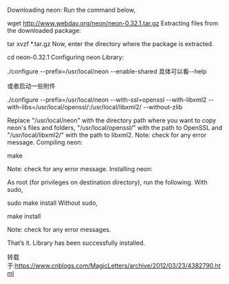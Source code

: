 Downloading neon:
Run the command below,

wget http://www.webdav.org/neon/neon-0.32.1.tar.gz
Extracting files from the downloaded package:

tar xvzf *.tar.gz
Now, enter the directory where the package is extracted.

cd neon-0.32.1
Configuring neon Library:



./configure --prefix=/usr/local/neon --enable-shared 具体可以看--help

或者启动一些附件

./configure --prefix=/usr/local/neon --with-ssl=openssl --with-libxml2 --with-libs=/usr/local/openssl/:/usr/local/libxml2/ --without-zlib

Replace "/usr/local/neon" with the directory path where you want to copy neon's files and folders, "/usr/local/openssl/" with the path to OpenSSL and "/usr/local/libxml2/" with the path to libxml2. Note: check for any error message.
Compiling neon:

make

Note: check for any error message.
Installing neon:

As root (for privileges on destination directory), run the following.
With sudo,

sudo make install
Without sudo,

make install

Note: check for any error messages.

That’s it. Library has been successfully installed.


转载于:https://www.cnblogs.com/MagicLetters/archive/2012/03/23/4382790.html